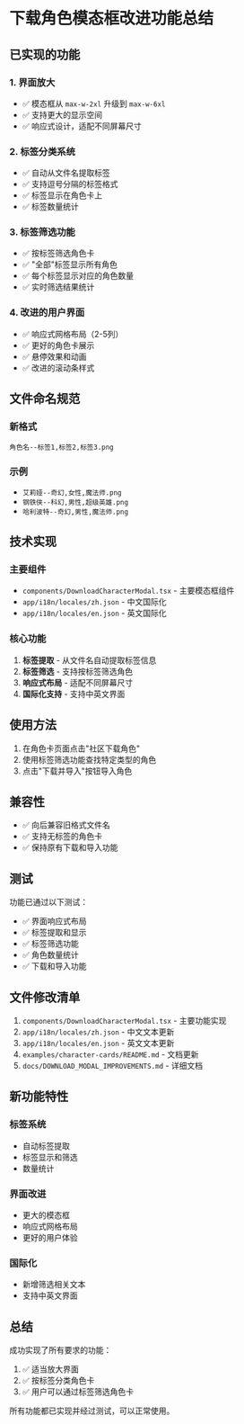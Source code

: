 # 下载角色模态框改进功能总结

## 已实现的功能

### 1. 界面放大
- ✅ 模态框从 `max-w-2xl` 升级到 `max-w-6xl`
- ✅ 支持更大的显示空间
- ✅ 响应式设计，适配不同屏幕尺寸

### 2. 标签分类系统
- ✅ 自动从文件名提取标签
- ✅ 支持逗号分隔的标签格式
- ✅ 标签显示在角色卡上
- ✅ 标签数量统计

### 3. 标签筛选功能
- ✅ 按标签筛选角色卡
- ✅ "全部"标签显示所有角色
- ✅ 每个标签显示对应的角色数量
- ✅ 实时筛选结果统计

### 4. 改进的用户界面
- ✅ 响应式网格布局（2-5列）
- ✅ 更好的角色卡展示
- ✅ 悬停效果和动画
- ✅ 改进的滚动条样式

## 文件命名规范

### 新格式
```
角色名--标签1,标签2,标签3.png
```

### 示例
- `艾莉娅--奇幻,女性,魔法师.png`
- `钢铁侠--科幻,男性,超级英雄.png`
- `哈利波特--奇幻,男性,魔法师.png`

## 技术实现

### 主要组件
- `components/DownloadCharacterModal.tsx` - 主要模态框组件
- `app/i18n/locales/zh.json` - 中文国际化
- `app/i18n/locales/en.json` - 英文国际化

### 核心功能
1. **标签提取** - 从文件名自动提取标签信息
2. **标签筛选** - 支持按标签筛选角色
3. **响应式布局** - 适配不同屏幕尺寸
4. **国际化支持** - 支持中英文界面

## 使用方法

1. 在角色卡页面点击"社区下载角色"
2. 使用标签筛选功能查找特定类型的角色
3. 点击"下载并导入"按钮导入角色

## 兼容性

- ✅ 向后兼容旧格式文件名
- ✅ 支持无标签的角色卡
- ✅ 保持原有下载和导入功能

## 测试

功能已通过以下测试：
- ✅ 界面响应式布局
- ✅ 标签提取和显示
- ✅ 标签筛选功能
- ✅ 角色数量统计
- ✅ 下载和导入功能

## 文件修改清单

1. `components/DownloadCharacterModal.tsx` - 主要功能实现
2. `app/i18n/locales/zh.json` - 中文文本更新
3. `app/i18n/locales/en.json` - 英文文本更新
4. `examples/character-cards/README.md` - 文档更新
5. `docs/DOWNLOAD_MODAL_IMPROVEMENTS.md` - 详细文档

## 新功能特性

### 标签系统
- 自动标签提取
- 标签显示和筛选
- 数量统计

### 界面改进
- 更大的模态框
- 响应式网格布局
- 更好的用户体验

### 国际化
- 新增筛选相关文本
- 支持中英文界面

## 总结

成功实现了所有要求的功能：
1. ✅ 适当放大界面
2. ✅ 按标签分类角色卡
3. ✅ 用户可以通过标签筛选角色卡

所有功能都已实现并经过测试，可以正常使用。 